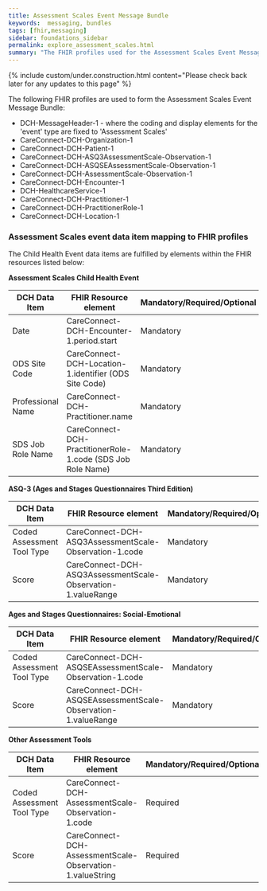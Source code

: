 ```yaml
---
title: Assessment Scales Event Message Bundle
keywords:  messaging, bundles
tags: [fhir,messaging]
sidebar: foundations_sidebar
permalink: explore_assessment_scales.html
summary: "The FHIR profiles used for the Assessment Scales Event Message Bundle"
---
```

{% include custom/under.construction.html content="Please check back later for any updates to this page" %}

The following FHIR profiles are used to form the Assessment Scales Event Message Bundle:

- DCH-MessageHeader-1 - where the coding and display elements for the 'event' type are fixed to 'Assessment Scales'
- CareConnect-DCH-Organization-1
- CareConnect-DCH-Patient-1
- CareConnect-DCH-ASQ3AssessmentScale-Observation-1
- CareConnect-DCH-ASQSEAssessmentScale-Observation-1
- CareConnect-DCH-AssessmentScale-Observation-1
- CareConnect-DCH-Encounter-1
- DCH-HealthcareService-1
- CareConnect-DCH-Practitioner-1
- CareConnect-DCH-PractitionerRole-1
- CareConnect-DCH-Location-1
                                                                                                   
### Assessment Scales event data item mapping to FHIR profiles ###

The Child Health Event data items are fulfilled by elements within the FHIR resources listed below:

**Assessment Scales Child Health Event**

| DCH Data Item              | FHIR Resource element                                                                     | Mandatory/Required/Optional |
|----------------------------|-------------------------------------------------------------------------------------------|-----------------------------|
| Date                       | CareConnect-DCH-Encounter-1.period.start                                                  | Mandatory                   |
| ODS Site Code              | CareConnect-DCH-Location-1.identifier (ODS Site Code)                                     | Mandatory                   |
| Professional Name          | CareConnect-DCH-Practitioner.name                                                         | Mandatory                   |
| SDS Job Role Name          | CareConnect-DCH-PractitionerRole-1.code (SDS Job Role Name)	                             | Mandatory                   |

**ASQ-3 (Ages and Stages Questionnaires Third Edition)**

| DCH Data Item              | FHIR Resource element                                                                     | Mandatory/Required/Optional |
|----------------------------|-------------------------------------------------------------------------------------------|-----------------------------|
| Coded Assessment Tool Type | CareConnect-DCH-ASQ3AssessmentScale-Observation-1.code 									 | Mandatory                   |
| Score                      | CareConnect-DCH-ASQ3AssessmentScale-Observation-1.valueRange						     | Mandatory                   |

**Ages and Stages Questionnaires: Social-Emotional**

| DCH Data Item              | FHIR Resource element                                                                       | Mandatory/Required/Optional |
|----------------------------|---------------------------------------------------------------------------------------------|-----------------------------|
| Coded Assessment Tool Type | CareConnect-DCH-ASQSEAssessmentScale-Observation-1.code 									   | Mandatory                   |
| Score                      | CareConnect-DCH-ASQSEAssessmentScale-Observation-1.valueRange							   | Mandatory                   |

**Other Assessment Tools**

| DCH Data Item              | FHIR Resource element                                                                                   | Mandatory/Required/Optional |
|----------------------------|---------------------------------------------------------------------------------------------------------|-----------------------------|
| Coded Assessment Tool Type | CareConnect-DCH-AssessmentScale-Observation-1.code 													   | Required                    |
| Score                      | CareConnect-DCH-AssessmentScale-Observation-1.valueString										       | Required                    |


